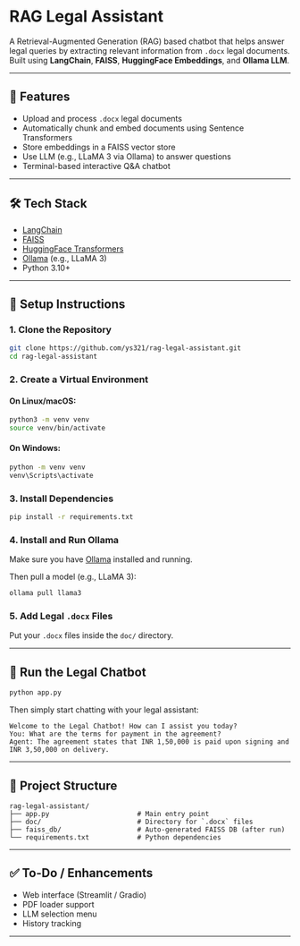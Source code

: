 # RAG Legal Assistant

A Retrieval-Augmented Generation (RAG) based chatbot that helps answer legal queries by extracting relevant information from `.docx` legal documents. Built using **LangChain**, **FAISS**, **HuggingFace Embeddings**, and **Ollama LLM**.

---

## 🧠 Features

- Upload and process `.docx` legal documents
- Automatically chunk and embed documents using Sentence Transformers
- Store embeddings in a FAISS vector store
- Use LLM (e.g., LLaMA 3 via Ollama) to answer questions
- Terminal-based interactive Q&A chatbot

---

## 🛠 Tech Stack

- [LangChain](https://www.langchain.com/)
- [FAISS](https://github.com/facebookresearch/faiss)
- [HuggingFace Transformers](https://huggingface.co/sentence-transformers)
- [Ollama](https://ollama.com/) (e.g., LLaMA 3)
- Python 3.10+

---

## 🔧 Setup Instructions

### 1. Clone the Repository
```bash
git clone https://github.com/ys321/rag-legal-assistant.git
cd rag-legal-assistant
```

### 2. Create a Virtual Environment

#### On **Linux/macOS**:
```bash
python3 -m venv venv
source venv/bin/activate
```

#### On **Windows**:
```bash
python -m venv venv
venv\Scripts\activate
```

### 3. Install Dependencies
```bash
pip install -r requirements.txt
```

### 4. Install and Run Ollama
Make sure you have [Ollama](https://ollama.com/) installed and running.

Then pull a model (e.g., LLaMA 3):
```bash
ollama pull llama3
```

### 5. Add Legal `.docx` Files
Put your `.docx` files inside the `doc/` directory.

---

## 🚀 Run the Legal Chatbot
```bash
python app.py
```

Then simply start chatting with your legal assistant:
```
Welcome to the Legal Chatbot! How can I assist you today?
You: What are the terms for payment in the agreement?
Agent: The agreement states that INR 1,50,000 is paid upon signing and INR 3,50,000 on delivery.
```

---

## 📁 Project Structure
```
rag-legal-assistant/
├── app.py                      # Main entry point
├── doc/                        # Directory for `.docx` files
├── faiss_db/                   # Auto-generated FAISS DB (after run)
└── requirements.txt            # Python dependencies
```

---

## ✅ To-Do / Enhancements
- Web interface (Streamlit / Gradio)
- PDF loader support
- LLM selection menu
- History tracking

---
